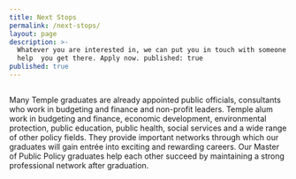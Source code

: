 ```yaml
---
title: Next Stops
permalink: /next-stops/
layout: page
description: >-
  Whatever you are interested in, we can put you in touch with someone who can
  help  you get there. Apply now. published: true
published: true
---
```

## 
Many Temple graduates are already appointed public officials, consultants who work in budgeting and finance and non-profit leaders. Temple alum work in budgeting and finance, economic development, environmental protection, public education, public health, social services and a wide range of other policy fields. They provide important networks through which our graduates will gain entrée into exciting and rewarding careers. Our Master of Public Policy graduates help each other succeed by maintaining a strong professional network after graduation. 




